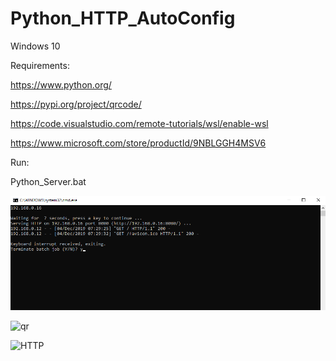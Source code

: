 # Python_HTTP_AutoConfig

Windows 10

Requirements:

https://www.python.org/

https://pypi.org/project/qrcode/

https://code.visualstudio.com/remote-tutorials/wsl/enable-wsl

https://www.microsoft.com/store/productId/9NBLGGH4MSV6

Run:

Python_Server.bat

![Python_Server](https://github.com/lalenguanegra/Python_HTTP_AutoConfig/blob/master/server.png)

![qr](https://i.ibb.co/TcvZnw0/QR.png)

![HTTP](https://i.ibb.co/f4BdZ5J/example.png)


